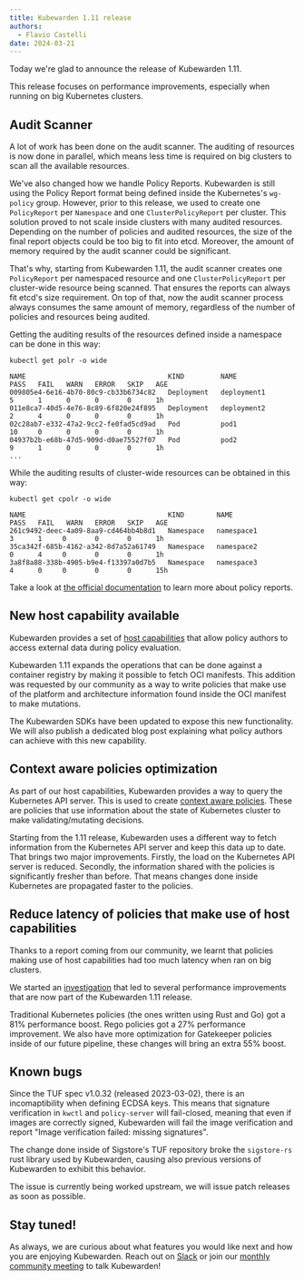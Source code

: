 ```yaml
---
title: Kubewarden 1.11 release
authors:
  - Flavio Castelli
date: 2024-03-21
---
```


Today we're glad to announce the release of Kubewarden 1.11.

This release focuses on performance improvements, especially when running on big Kubernetes clusters.

## Audit Scanner

A lot of work has been done on the audit scanner. The auditing of resources is now done in parallel, which means less time is required on big clusters to scan all the available resources.

We've also changed how we handle Policy Reports. Kubewarden is still using the Policy Report format being defined inside the Kubernetes's `wg-policy` group. However, prior to this release,
we used to create one `PolicyReport` per `Namespace` and one `ClusterPolicyReport` per cluster.
This solution proved to not scale inside clusters with many audited resources. Depending on the number of policies and audited resources, the size of the final report objects could be too big to fit into etcd.
Moreover, the amount of memory required by the audit scanner could be significant.

That's why, starting from Kubewarden 1.11, the audit scanner creates one `PolicyReport` per namespaced resource and one `ClusterPolicyReport` per cluster-wide resource being scanned.
That ensures the reports can always fit etcd's size requirement. On top of that, now the audit scanner process always consumes the same amount of memory, regardless of the number of
policies and resources being audited.

Getting the auditing results of the resources defined inside a namespace can be done in this way:

```console
kubectl get polr -o wide

NAME                                   KIND         NAME                        PASS   FAIL   WARN   ERROR   SKIP   AGE
009805e4-6e16-4b70-80c9-cb33b6734c82   Deployment   deployment1                 5      1      0      0       0      1h
011e8ca7-40d5-4e76-8c89-6f820e24f895   Deployment   deployment2                 2      4      0      0       0      1h
02c28ab7-e332-47a2-9cc2-fe0fad5cd9ad   Pod          pod1                        10     0      0      0       0      1h
04937b2b-e68b-47d5-909d-d0ae75527f07   Pod          pod2                        9      1      0      0       0      1h
...

```

While the auditing results of cluster-wide resources can be obtained in this way:

```console
kubectl get cpolr -o wide

NAME                                   KIND        NAME                 PASS   FAIL   WARN   ERROR   SKIP   AGE
261c9492-deec-4a09-8aa9-cd464bb4b8d1   Namespace   namespace1           3      1     0       0       0      1h
35ca342f-685b-4162-a342-8d7a52a61749   Namespace   namespace2           0      4     0       0       0      1h
3a8f8a88-338b-4905-b9e4-f13397a0d7b5   Namespace   namespace3           4      0     0       0       0      15h
```

Take a look at [the official documentation](https://docs.kubewarden.io/explanations/audit-scanner/policy-reports) to learn more about policy reports.

## New host capability available

Kubewarden provides a set of [host capabilities](https://docs.kubewarden.io/reference/spec/host-capabilities/intro-host-capabilities) that allow
policy authors to access external data during policy evaluation.

Kubewarden 1.11 expands the operations that can be done against a container registry by making it possible to fetch OCI manifests.
This addition was requested by our community as a way to write policies that make use of the platform and architecture information found inside the OCI manifest to make mutations.

The Kubewarden SDKs have been updated to expose this new functionality. We will also publish a dedicated blog post explaining what policy authors can achieve with this new capability.

## Context aware policies optimization

As part of our host capabilities, Kubewarden provides a way to query the Kubernetes API server. This is used to create [context aware policies](https://docs.kubewarden.io/next/reference/spec/context-aware-policies).
These are policies that use information about the state of Kubernetes cluster to make validating/mutating decisions.

Starting from the 1.11 release, Kubewarden uses a different way to fetch information from the Kubernetes API server and keep this data up to date. That brings two major improvements.
Firstly, the load on the Kubernetes API server is reduced. Secondly, the information shared with the policies is significantly fresher than before. That means changes done inside Kubernetes are propagated faster to
the policies.

## Reduce latency of policies that make use of host capabilities

Thanks to a report coming from our community, we learnt that policies making use of host capabilities had too much latency when ran on big clusters.

We started an [investigation](https://github.com/kubewarden/policy-server/issues/692) that led to several performance improvements that are now part of the Kubewarden 1.11 release.

Traditional Kubernetes policies (the ones written using Rust and Go) got a 81% performance boost. Rego policies got a 27% performance improvement.
We also have more optimization for Gatekeeper policies inside of our future pipeline, these changes will bring an extra 55% boost.

## Known bugs

Since the TUF spec v1.0.32 (released 2023-03-02), there is an incomaptibility
when defining ECDSA keys. This means that signature verification in `kwctl` and
`policy-server` will fail-closed, meaning that even if images are correctly
signed, Kubewarden will fail the image verification and report "Image
verification failed: missing signatures".

The change done inside of Sigstore's TUF repository broke the `sigstore-rs` rust library used by Kubewarden, causing also previous versions of Kubewarden to exhibit this behavior.

The issue is currently being worked upstream, we will issue patch releases as soon as possible.

## Stay tuned!

As always, we are curious about what features you would like next and how you are
enjoying Kubewarden. Reach out on [Slack](https://kubernetes.slack.com/?redir=%2Fmessages%2Fkubewarden)
or join our [monthly community meeting](https://teamup.com/ks2bj74dvw132mhjtj?view=a&showProfileAndInfo=0&showSidepanel=1&disableSidepanel=1&showMenu=1&showAgendaHeader=1&showAgendaDetails=0&showYearViewHeader=1)
to talk Kubewarden!
